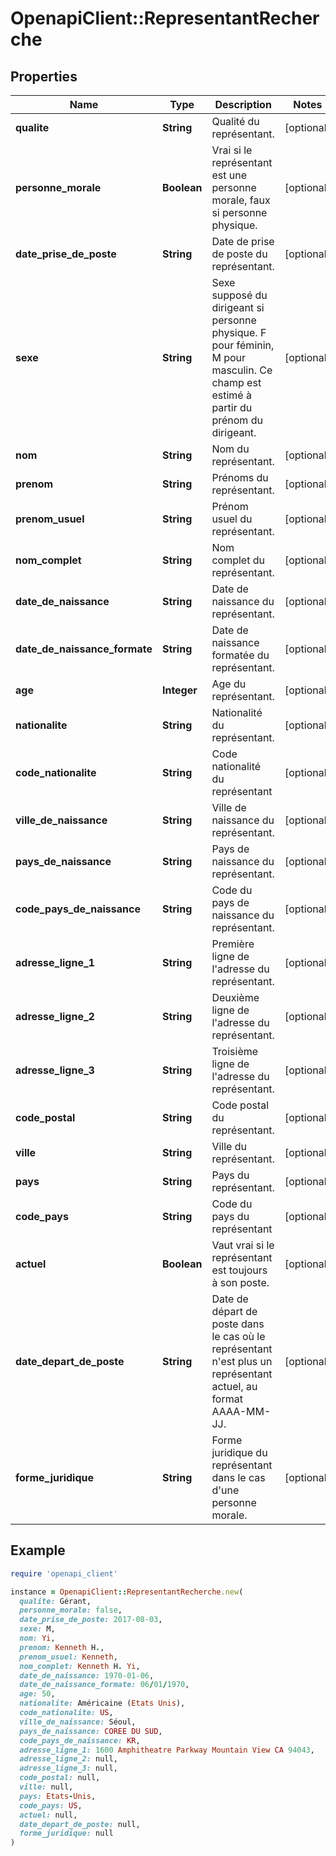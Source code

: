 # OpenapiClient::RepresentantRecherche

## Properties

| Name | Type | Description | Notes |
| ---- | ---- | ----------- | ----- |
| **qualite** | **String** | Qualité du représentant. | [optional] |
| **personne_morale** | **Boolean** | Vrai si le représentant est une personne morale, faux si personne physique. | [optional] |
| **date_prise_de_poste** | **String** | Date de prise de poste du représentant. | [optional] |
| **sexe** | **String** | Sexe supposé du dirigeant si personne physique. F pour féminin, M pour masculin. Ce champ est estimé à partir du prénom du dirigeant. | [optional] |
| **nom** | **String** | Nom du représentant. | [optional] |
| **prenom** | **String** | Prénoms du représentant. | [optional] |
| **prenom_usuel** | **String** | Prénom usuel du représentant. | [optional] |
| **nom_complet** | **String** | Nom complet du représentant. | [optional] |
| **date_de_naissance** | **String** | Date de naissance du représentant. | [optional] |
| **date_de_naissance_formate** | **String** | Date de naissance formatée du représentant. | [optional] |
| **age** | **Integer** | Age du représentant. | [optional] |
| **nationalite** | **String** | Nationalité du représentant. | [optional] |
| **code_nationalite** | **String** | Code nationalité du représentant | [optional] |
| **ville_de_naissance** | **String** | Ville de naissance du représentant. | [optional] |
| **pays_de_naissance** | **String** | Pays de naissance du représentant. | [optional] |
| **code_pays_de_naissance** | **String** | Code du pays de naissance du représentant. | [optional] |
| **adresse_ligne_1** | **String** | Première ligne de l&#39;adresse du représentant. | [optional] |
| **adresse_ligne_2** | **String** | Deuxième ligne de l&#39;adresse du représentant. | [optional] |
| **adresse_ligne_3** | **String** | Troisième ligne de l&#39;adresse du représentant. | [optional] |
| **code_postal** | **String** | Code postal du représentant. | [optional] |
| **ville** | **String** | Ville du représentant. | [optional] |
| **pays** | **String** | Pays du représentant. | [optional] |
| **code_pays** | **String** | Code du pays du représentant | [optional] |
| **actuel** | **Boolean** | Vaut vrai si le représentant est toujours à son poste. | [optional] |
| **date_depart_de_poste** | **String** | Date de départ de poste dans le cas où le représentant n&#39;est plus un représentant actuel, au format AAAA-MM-JJ. | [optional] |
| **forme_juridique** | **String** | Forme juridique du représentant dans le cas d&#39;une personne morale. | [optional] |

## Example

```ruby
require 'openapi_client'

instance = OpenapiClient::RepresentantRecherche.new(
  qualite: Gérant,
  personne_morale: false,
  date_prise_de_poste: 2017-08-03,
  sexe: M,
  nom: Yi,
  prenom: Kenneth H.,
  prenom_usuel: Kenneth,
  nom_complet: Kenneth H. Yi,
  date_de_naissance: 1970-01-06,
  date_de_naissance_formate: 06/01/1970,
  age: 50,
  nationalite: Américaine (Etats Unis),
  code_nationalite: US,
  ville_de_naissance: Séoul,
  pays_de_naissance: COREE DU SUD,
  code_pays_de_naissance: KR,
  adresse_ligne_1: 1600 Amphitheatre Parkway Mountain View CA 94043,
  adresse_ligne_2: null,
  adresse_ligne_3: null,
  code_postal: null,
  ville: null,
  pays: Etats-Unis,
  code_pays: US,
  actuel: null,
  date_depart_de_poste: null,
  forme_juridique: null
)
```


